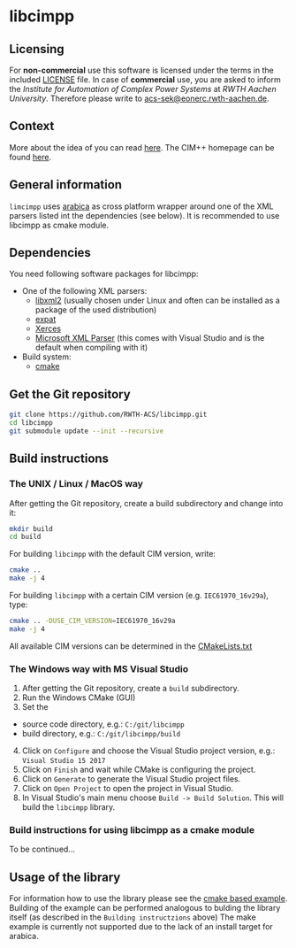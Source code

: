 libcimpp
========

## Licensing
For **non-commercial** use this software is licensed under the terms in the included [LICENSE](LICENSE) file.
In case of **commercial** use, you are asked to inform the *Institute for Automation of Complex Power Systems* at *RWTH Aachen University*. Therefore please write to [acs-sek@eonerc.rwth-aachen.de](mailto:acs-sek@eonerc.rwth-aachen.de).

## Context
More about the idea of  you can read [here](http://rdcu.be/vOop). The CIM++ homepage can be found [here](http://fein-aachen.org/projects/cimpp).

## General information
`limcimpp` uses [arabica](http://www.jezuk.co.uk/cgi-bin/view/arabica) as cross platform wrapper around one of the XML parsers listed int the dependencies (see below).
It is recommended to use libcimpp as cmake module.

## Dependencies
You need following software packages for libcimpp:
+ One of the following XML parsers:
  + [libxml2](http://www.xmlsoft.org/) (usually chosen under Linux and often can be installed as a package of the used distribution)
  + [expat](http://expat.sourceforge.net/)
  + [Xerces](http://xerces.apache.org/xerces-c/)
  + [Microsoft XML Parser](https://support.microsoft.com/en-en/help/324460) (this comes with Visual Studio and is the default when compiling with it)
+ Build system:
  + [cmake](https://cmake.org/)

## Get the Git repository
```bash
git clone https://github.com/RWTH-ACS/libcimpp.git
cd libcimpp
git submodule update --init --recursive
```

## Build instructions
### The UNIX / Linux / MacOS way
After getting the Git repository, create a build subdirectory and change into it:
```bash
mkdir build
cd build
```

For building `libcimpp` with the default CIM version, write:
```bash
cmake ..
make -j 4
```

For building `libcimpp` with a certain CIM version (e.g. `IEC61970_16v29a`), type:
```bash
cmake .. -DUSE_CIM_VERSION=IEC61970_16v29a
make -j 4
```
All available CIM versions can be determined in the [CMakeLists.txt](CMakeLists.txt)

### The Windows way with MS Visual Studio
1. After getting the Git repository, create a `build` subdirectory.
2. Run the Windows CMake (GUI)
3. Set the
* source code directory, e.g.: `C:/git/libcimpp`
* build directory, e.g.: `C:/git/libcimpp/build`
4. Click on `Configure` and choose the Visual Studio project version, e.g.: `Visual Studio 15 2017`
5. Click on `Finish` and wait while CMake is configuring the project.
6. Click on `Generate` to generate the Visual Studio project files.
7. Click on `Open Project` to open the project in Visual Studio.
8. In Visual Studio's main menu choose `Build -> Build Solution`. This will build the `libcimpp` library.

### Build instructions for using libcimpp as a cmake module
To be continued...


## Usage of the library
For information how to use the library please see the [cmake based example](https://git.rwth-aachen.de/acs/core/cim/cimpp/libcimpp/tree/master/examples/cmake).
Building of the example can be performed analogous to bulding the library itself (as described in the `Building instructzions` above)
The make example is currently not supported due to the lack of an install target for arabica.
